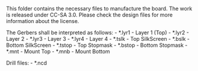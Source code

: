 This folder contains the necessary files to manufacture the board.
The work is released under CC-SA 3.0. Please check the design files for more information about the license.

The Gerbers shall be interpreted as follows:
    - *.lyr1 - Layer 1 (Top)
    - *.lyr2 - Layer 2
    - *.lyr3 - Layer 3
    - *.lyr4 - Layer 4
    - *.tslk - Top SilkScreen
    - *.bslk - Bottom SilkScreen
    - *.tstop - Top Stopmask
    - *.bstop - Bottom Stopmask
    - *.mnt   - Mount Top
    - *.mnb   - Mount Bottom

Drill files:
    - *.ncd

